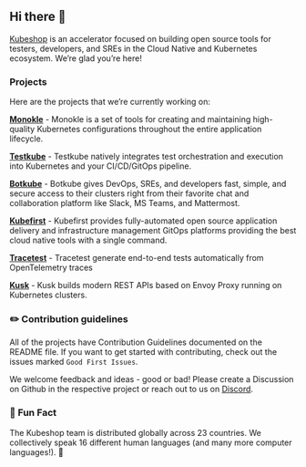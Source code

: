 ## Hi there 👋

[Kubeshop](http://kubeshop.io) is an accelerator focused on building open source tools for testers, developers, and SREs in the Cloud Native and Kubernetes ecosystem. We’re glad you’re here!

### Projects
Here are the projects that we’re currently working on:

**[Monokle](https://github.com/kubeshop/monokle)** - Monokle is a set of tools for creating and maintaining high-quality Kubernetes configurations throughout the entire application lifecycle.

**[Testkube](https://github.com/kubeshop/testkube)** - Testkube natively integrates test orchestration and execution into Kubernetes and your CI/CD/GitOps pipeline.

**[Botkube](https://github.com/kubeshop/botkube)** - Botkube gives DevOps, SREs, and developers fast, simple, and secure access to their clusters right from their favorite chat and collaboration platform like Slack, MS Teams, and Mattermost. 

**[Kubefirst](https://github.com/kubefirst/kubefirst)** -  Kubefirst provides fully-automated open source application delivery and infrastructure management GitOps platforms providing the best cloud native tools with a single command.

**[Tracetest](https://github.com/kubeshop/tracetest)** - Tracetest generate end-to-end tests automatically from OpenTelemetry traces

**[Kusk](https://github.com/kubeshop/kusk-gateway)** - Kusk builds modern REST APIs based on Envoy Proxy running on Kubernetes clusters.

### ✏️ Contribution guidelines

All of the projects have Contribution Guidelines documented on the README file. If you want to get started with contributing, check out the issues marked `Good First Issues`. 

We welcome feedback and ideas - good or bad! Please create a Discussion on Github in the respective project or reach out to us on [Discord](https://discord.com/invite/6zupCZFQbe). 

### 🍿 Fun Fact

The Kubeshop team is distributed globally across 23 countries. We collectively speak 16 different human languages (and many more computer languages!). 🤖
